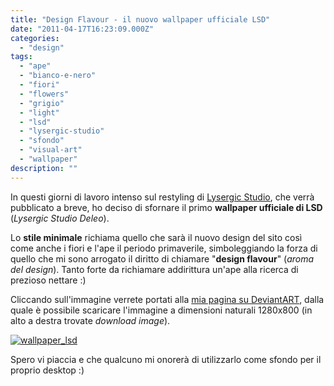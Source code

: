 ```yaml
---
title: "Design Flavour - il nuovo wallpaper ufficiale LSD"
date: "2011-04-17T16:23:09.000Z"
categories:
  - "design"
tags:
  - "ape"
  - "bianco-e-nero"
  - "fiori"
  - "flowers"
  - "grigio"
  - "light"
  - "lsd"
  - "lysergic-studio"
  - "sfondo"
  - "visual-art"
  - "wallpaper"
description: ""
---
```


In questi giorni di lavoro intenso sul restyling di [Lysergic Studio](http://www.lysergicstudio.com "LSD// Lysergic Studio"), che verrà pubblicato a breve, ho deciso di sfornare il primo **wallpaper ufficiale di LSD** (_Lysergic Studio Deleo_).

Lo **stile minimale** richiama quello che sarà il nuovo design del sito così come anche i fiori e l'ape il periodo primaverile, simboleggiando la forza di quello che mi sono arrogato il diritto di chiamare "**design flavour**" (_aroma del design_). Tanto forte da richiamare addirittura un'ape alla ricerca di prezioso nettare :)

Cliccando sull'immagine verrete portati alla [mia pagina su DeviantART](http://lysergicstudio.deviantart.com/ "Profilo DeviantART Lysergic Studio"), dalla quale è possibile scaricare l'immagine a dimensioni naturali 1280x800 (in alto a destra trovate _download image_).

[![](https://enricodeleo.s3.eu-south-1.amazonaws.com/uploads/2011/04/wallpaper_lsd-565x353.jpg "wallpaper_lsd")](http://lysergicstudio.deviantart.com/art/Design-Flavour-LSD-wallpaper-205251862)

Spero vi piaccia e che qualcuno mi onorerà di utilizzarlo come sfondo per il proprio desktop :)
